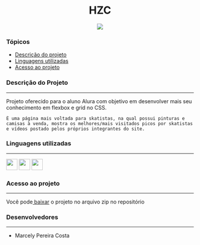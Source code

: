 <h1 align="center">HZC</h1>
<p align="center"><img src="http://img.shields.io/static/v1?label=STATUS&message=EM%20DESENVOLVIMENTO&color=GREEN&style=for-the-badge"/></p>

<h3>Tópicos</h3>
<ul>
    <li><a href="#descricao">Descrição do projeto</a></li>
    <li><a href="#linguagens">Linguagens utilizadas</a></li>
    <li><a href="#acesso">Acesso ao projeto</a></li>
</ul>

<h3 id="descricao">Descrição do Projeto</h3>
<hr>
<p>Projeto oferecido para o aluno Alura com objetivo em desenvolver mais seu conhecimento em flexbox e grid no CSS.
    
    É uma página mais voltada para skatistas, na qual possui pinturas e camisas à venda, mostra os melhores/mais visitados picos por skatistas e vídeos postado pelos próprios integrantes do site.

<h3 id="linguagens">Linguagens utilizadas</h3>
<hr>
<div>
  <img height="30" width="30" src="https://cdn.jsdelivr.net/gh/devicons/devicon/icons/html5/html5-original-wordmark.svg"/>
  <img height="30" width="30" src="https://cdn.jsdelivr.net/gh/devicons/devicon/icons/css3/css3-original-wordmark.svg" />
  <img height="30" width="30" src="https://cdn.jsdelivr.net/gh/devicons/devicon/icons/javascript/javascript-original.svg" />
</div>

<h3 id="acesso">Acesso ao projeto</h3>
<hr>
<p>Você pode<a href="https://github.com/marcelypcosta/Projeto-HZC"> baixar</a> o projeto no arquivo zip no repositório</p>

<h3 id="desenvolvedores">Desenvolvedores</h3>
<hr>
<ul>
  <li>Marcely Pereira Costa</li>
</ul>
